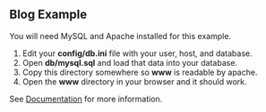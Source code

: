 ## Blog Example

You will need MySQL and Apache installed for this example.

1. Edit your **config/db.ini** file with your user, host, and database.
2. Open **db/mysql.sql** and load that data into your database.
3. Copy this directory somewhere so **www** is readable by apache.
4. Open the **www** directory in your browser and it should work.


See [Documentation](https://github.com/arzynik/Tipsy/wiki) for more information.